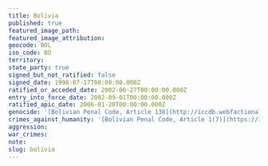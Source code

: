 ```yaml
---
title: Bolivia
published: true
featured_image_path:
featured_image_attribution:
geocode: BOL
iso_code: BO
territory:
state_party: true
signed_but_not_ratified: false
signed_date: 1998-07-17T00:00:00.000Z
ratified_or_acceded_date: 2002-06-27T00:00:00.000Z
entry_into_force_date: 2002-09-01T00:00:00.000Z
ratified_apic_date: 2006-01-20T00:00:00.000Z
genocide: '[Bolivian Penal Code, Article 138](http://iccdb.webfactional.com/documents/implementations/pdf/Bolivia-Codigo_Penale_y_Procedimento_Penal.pdf)'
crimes_against_humanity: '[Bolivian Penal Code, Article 1(7)](https://iccdb.hrlc.net/data/doc/729/)'
aggression:
war_crimes:
note:
slug: bolivia
---
```




